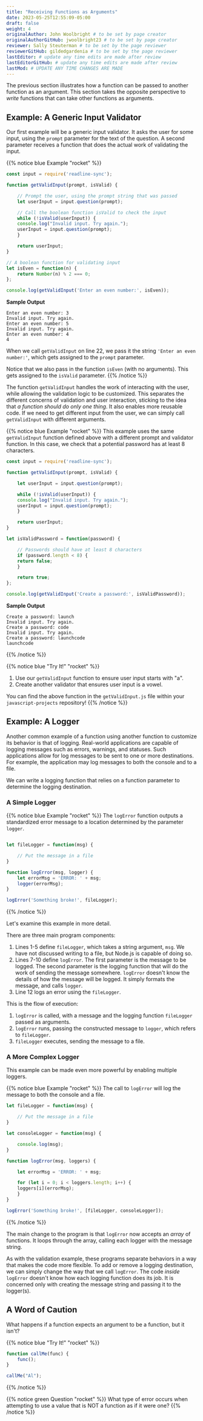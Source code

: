 ```yaml
---
title: "Receiving Functions as Arguments"
date: 2023-05-25T12:55:09-05:00
draft: false
weight: 4
originalAuthor: John Woolbright # to be set by page creator
originalAuthorGitHub: jwoolbright23 # to be set by page creator
reviewer: Sally Steuterman # to be set by the page reviewer
reviewerGitHub: gildedgardenia # to be set by the page reviewer
lastEditor: # update any time edits are made after review
lastEditorGitHub: # update any time edits are made after review
lastMod: # UPDATE ANY TIME CHANGES ARE MADE
---
```


The previous section illustrates how a function can be passed to another
function as an argument. This section takes the opposite perspective to
*write* functions that can take other functions as arguments.

## Example: A Generic Input Validator

Our first example will be a generic input validator. It asks the user for some
input, using the `prompt` parameter for the text of the question. A second
parameter receives a function that does the actual work of validating the
input.

{{% notice blue Example "rocket" %}}
```javascript {linenos=true}
const input = require('readline-sync');

function getValidInput(prompt, isValid) {

    // Prompt the user, using the prompt string that was passed
    let userInput = input.question(prompt);

    // Call the boolean function isValid to check the input
    while (!isValid(userInput)) {
    console.log("Invalid input. Try again.");
    userInput = input.question(prompt);
    }

    return userInput;
}

// A boolean function for validating input
let isEven = function(n) {
    return Number(n) % 2 === 0;
};

console.log(getValidInput('Enter an even number:', isEven));
```

**Sample Output**

```console
Enter an even number: 3
Invalid input. Try again.
Enter an even number: 5
Invalid input. Try again.
Enter an even number: 4
4
```

When we call `getValidInput` on line 22, we pass it the string
`'Enter an even number:'`, which gets assigned to the `prompt`
parameter.

Notice that we also pass in the function `isEven` (with no arguments).
This gets assigned to the `isValid` parameter.
{{% /notice %}}

The function `getValidInput` handles the work of interacting with the user, while allowing the validation logic to be customized. This separates the different concerns of validation and user interaction, sticking to the idea that *a function should do only one thing*. It also enables more reusable code. If we need to get different input from the user, we can simply call `getValidInput` with different arguments.

{{% notice blue Example "rocket" %}}
This example uses the same `getValidInput` function defined above with a different prompt and validator function. In this case, we check that a potential password has at least 8 characters.

```javascript
const input = require('readline-sync');

function getValidInput(prompt, isValid) {

    let userInput = input.question(prompt);

    while (!isValid(userInput)) {
    console.log("Invalid input. Try again.");
    userInput = input.question(prompt);
    }

    return userInput;
}

let isValidPassword = function(password) {

    // Passwords should have at least 8 characters
    if (password.length < 8) {
    return false;
    }

    return true;
};

console.log(getValidInput('Create a password:', isValidPassword));
```

**Sample Output**

```console
Create a password: launch
Invalid input. Try again.
Create a password: code
Invalid input. Try again.
Create a password: launchcode
launchcode
```
{{% /notice %}}

{{% notice blue "Try It!" "rocket" %}}
1. Use our `getValidInput` function to ensure user input starts with "a".
1. Create another validator that ensures user input is a vowel.

You can find the above function in the `getValidInput.js` file within your `javascript-projects` repository!
{{% /notice %}}

## Example: A Logger

Another common example of a function using another function to customize its behavior is that of logging. Real-world applications are capable of logging messages such as errors, warnings, and statuses. Such applications allow for log messages to be sent to one or more destinations. For example, the application may log messages to both the console and to a file.

We can write a logging function that relies on a function parameter to determine the logging destination.

### A Simple Logger

{{% notice blue Example "rocket" %}}
The `logError` function outputs a standardized error message to a location determined by the parameter `logger`.

```javascript {linenos=true}

let fileLogger = function(msg) {

    // Put the message in a file
}

function logError(msg, logger) {
    let errorMsg = 'ERROR: ' + msg;
    logger(errorMsg);
}

logError('Something broke!', fileLogger);
```
{{% /notice %}}

Let's examine this example in more detail.

There are three main program components:

1. Lines 1-5 define `fileLogger`, which takes a string argument, `msg`. We have not discussed writing to a file, but Node.js is capable of doing so. 
1. Lines 7-10 define `logError`. The first parameter is the message to be logged. The second parameter is the logging function that will do the work of sending the message somewhere. `logError` doesn't know the details of how the message will be logged. It simply formats the message, and calls `logger`.
1. Line 12 logs an error using the `fileLogger`.

This is the flow of execution:

1. `logError` is called, with a message and the logging function `fileLogger` passed as arguments.
1. `logError` runs, passing the constructed message to `logger`, which refers to `fileLogger`.
1. `fileLogger` executes, sending the message to a file.

### A More Complex Logger

This example can be made even more powerful by enabling multiple loggers.

{{% notice blue Example "rocket" %}}
The call to `logError` will log the message to both the console and a file.

```javascript
let fileLogger = function(msg) {

    // Put the message in a file
}

let consoleLogger = function(msg) {

    console.log(msg);
}

function logError(msg, loggers) {

    let errorMsg = 'ERROR: ' + msg;

    for (let i = 0; i < loggers.length; i++) {
    loggers[i](errorMsg);
    }
}

logError('Something broke!', [fileLogger, consoleLogger]);
```
{{% /notice %}}

The main change to the program is that `logError` now accepts an *array* of functions. It loops through the array, calling each logger with the message string.

As with the validation example, these programs separate behaviors in a way that makes the code more flexible. To add or remove a logging destination, we can simply change the way that we call `logError`. The code *inside* `logError` doesn't know how each logging function does its job. It is concerned only with creating the message string and passing it to the logger(s).

## A Word of Caution

What happens if a function expects an argument to be a function, but it isn't?

{{% notice blue "Try It!" "rocket" %}}
```javascript
function callMe(func) {
    func();
}

callMe("Al");
```
{{% /notice %}}

{{% notice green Question "rocket" %}}
What type of error occurs when attempting to use a value that is NOT a function as if it were one?
{{% /notice %}}